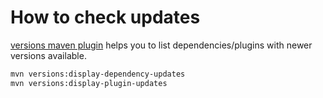 # How to check updates

[versions maven plugin](http://mojo.codehaus.org/versions-maven-plugin/) helps you to list dependencies/plugins with newer versions available.

```sh
mvn versions:display-dependency-updates
mvn versions:display-plugin-updates
```
